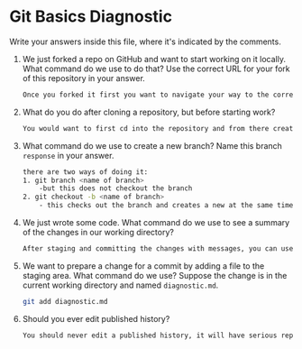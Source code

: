 # Git Basics Diagnostic

Write your answers inside this file, where it's indicated by the comments.

1.  We just forked a repo on GitHub and want to start working on it locally.
    What command do we use to do that? Use the correct URL for your fork of this
    repository in your answer.

    ```sh
    Once you forked it first you want to navigate your way to the correct folder and use the command `git clone <ssh link copied from github.>`
    ```

2.  What do you do after cloning a repository, but before starting work?

    ```sh
    You would want to first cd into the repository and from there create a new branch that is seperate from the master branch.
    ```

3.  What command do we use to create a new branch? Name this branch `response`
    in your answer.

    ```sh
    there are two ways of doing it:
    1. git branch <name of branch>
        -but this does not checkout the branch
    2. git checkout -b <name of branch>
        - this checks out the branch and creates a new at the same time
    ```

4.  We just wrote some code. What command do we use to see a summary of the
    changes in our working directory?

    ```sh
    After staging and committing the changes with messages, you can use `git log`to see the history of changes.
    ```

5.  We want to prepare a change for a commit by adding a file to the staging
    area. What command do we use? Suppose the change is in the current working
    directory and named `diagnostic.md`.

    ```sh
    git add diagnostic.md
    ```

6.  Should you ever edit published history?

    ```sh
    You should never edit a published history, it will have serious reprecussions if you do.
    ```
